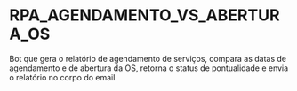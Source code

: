 # RPA_AGENDAMENTO_VS_ABERTURA_OS
 Bot que gera o relatório de agendamento de serviços, compara as datas de agendamento e de abertura da OS, retorna o status de pontualidade e envia o relatório no corpo do email
